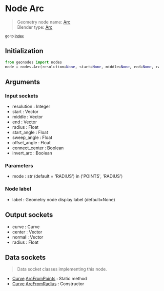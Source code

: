 
# Node Arc

> Geometry node name: [Arc](https://docs.blender.org/manual/en/latest/modeling/geometry_nodes/curve_primitives/arc.html)<br>
  Blender type: [Arc](https://docs.blender.org/api/current/bpy.types.GeometryNodeCurveArc.html)
  
<sub>go to [index](/docs/index.md)</sub>

Initialization
--------------

```python
from geonodes import nodes
node = nodes.Arc(resolution=None, start=None, middle=None, end=None, radius=None, start_angle=None, sweep_angle=None, offset_angle=None, connect_center=None, invert_arc=None, mode='RADIUS', label=None)
```



## Arguments


### Input sockets

- resolution : Integer
- start : Vector
- middle : Vector
- end : Vector
- radius : Float
- start_angle : Float
- sweep_angle : Float
- offset_angle : Float
- connect_center : Boolean
- invert_arc : Boolean

### Parameters

- mode : str (default = 'RADIUS') in ('POINTS', 'RADIUS')

### Node label

- label : Geometry node display label (default=None)

## Output sockets

- curve : Curve
- center : Vector
- normal : Vector
- radius : Float

## Data sockets

> Data socket classes implementing this node.
  
  
- [Curve](/docs/sockets/Curve.md).[ArcFromPoints](/docs/sockets/Curve.md#arcfrompoints) : Static method
- [Curve](/docs/sockets/Curve.md).[ArcFromRadius](/docs/sockets/Curve.md#arcfromradius) : Constructor
  
